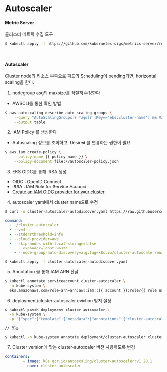 # Autoscaler

#### Metric Server
클러스터 메트릭 수집 도구
```bash
$ kubectl apply -f https://github.com/kubernetes-sigs/metrics-server/releases/latest/download/components.yaml
```
<br>

#### Autoscaler
Cluster node의 리소스 부족으로 파드의 Scheduling이 pending되면, horizontal scaling을 한다.

1. nodegroup asg의 maxsize를 적절히 수정한다
* AWSCLI를 통한 확인 방법
```bash
$ aws autoscaling describe-auto-scaling-groups \
	--query "AutoScalingGroups[? Tags[? (Key=='eks:cluster-name') && Value=='changename']].[AutoScalingGroupName,MinSize,MaxSize,DesiredCapacity]" \
	--output table
```

2. IAM Policy 를 생성한다
- Autoscaling 정보를 조회하고, Desired 를 변경하는 권한이 필요
```bash
$ aws iam create-policy \
	--policy-name {{ policy name }} \
	--policy-document file://autoscaler-policy.json
```

3. EKS OIDC를 통해 IRSA 생성
- OIDC : OpenID Connect
- IRSA : IAM Role for Service Account
- [Create an IAM OIDC provider for your cluster](https://docs.aws.amazon.com/eks/latest/userguide/enable-iam-roles-for-service-accounts.html)

4. autoscaler yaml에서 cluster name으로 수정
```bash
$ curl -o cluster-autoscaler-autodiscover.yaml https://raw.githubusercontent.com/kubernetes/autoscaler/master/cluster-autoscaler/cloudprovider/aws/examples/cluster-autoscaler-autodiscover.yaml
```

```yaml
command:
  - ./cluster-autoscaler
  - --v=4
  - --stderrthreshold=info
  - --cloud-provider=aws
  - --skip-nodes-with-local-storage=false
	- --expander=least-waste
	- --node-group-auto-discovery=asg:tag=k8s.io/cluster-autoscaler/enabled,k8s.io/cluster-autoscaler/**k8s-project-dev**
```

```bash
$ kubectl apply -f cluster-autoscaler-autodiscover.yaml
```

5. Annotation 을 통해 IAM ARN 전달
```bash
$ kubectl annotate serviceaccount cluster-autoscaler \
  -n kube-system \
  eks.amazonaws.com/role-arn=arn:aws:iam::{{ account }}:role/{{ role name }}
```

6. deployment/cluster-autoscaler eviction 방지 설정
```bash
$ kubectl patch deployment cluster-autoscaler \
  -n kube-system \
  -p '{"spec":{"template":{"metadata":{"annotations":{"cluster-autoscaler.kubernetes.io/safe-to-evict": "false"}}}}}'

// 또는

$ kubectl -n kube-system annotate deployment/cluster-autoscaler cluster-autoscaler.kubernetes.io/safe-to-evict="false"
```

7. Cluster version에 맞는 cluster-autoscaler 버전 사용하도록 변경

```yaml
containers:
        - image: k8s.gcr.io/autoscaling/cluster-autoscaler:v1.20.1
          name: cluster-autoscaler
```
